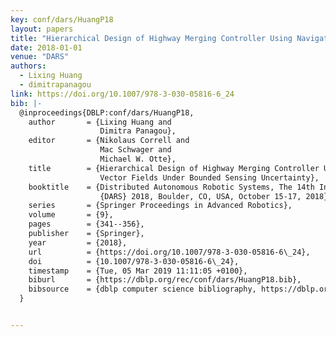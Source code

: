 ```yaml
---
key: conf/dars/HuangP18
layout: papers
title: "Hierarchical Design of Highway Merging Controller Using Navigation Vector Fields Under Bounded Sensing Uncertainty."
date: 2018-01-01
venue: "DARS"
authors:
  - Lixing Huang
  - dimitrapanagou
link: https://doi.org/10.1007/978-3-030-05816-6_24
bib: |-
  @inproceedings{DBLP:conf/dars/HuangP18,
    author       = {Lixing Huang and
                    Dimitra Panagou},
    editor       = {Nikolaus Correll and
                    Mac Schwager and
                    Michael W. Otte},
    title        = {Hierarchical Design of Highway Merging Controller Using Navigation
                    Vector Fields Under Bounded Sensing Uncertainty},
    booktitle    = {Distributed Autonomous Robotic Systems, The 14th International Symposium,
                    {DARS} 2018, Boulder, CO, USA, October 15-17, 2018},
    series       = {Springer Proceedings in Advanced Robotics},
    volume       = {9},
    pages        = {341--356},
    publisher    = {Springer},
    year         = {2018},
    url          = {https://doi.org/10.1007/978-3-030-05816-6\_24},
    doi          = {10.1007/978-3-030-05816-6\_24},
    timestamp    = {Tue, 05 Mar 2019 11:11:05 +0100},
    biburl       = {https://dblp.org/rec/conf/dars/HuangP18.bib},
    bibsource    = {dblp computer science bibliography, https://dblp.org}
  }


---
```

